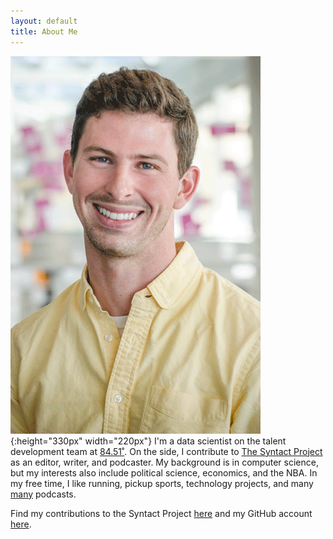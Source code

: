 ```yaml
---
layout: default
title: About Me
---
```


![Ethan Headshot](images/ethan_headshot_smiling.gif){:height="330px" width="220px"}
I'm a data scientist on the talent development team at <a href="http://www.8451.com">84.51˚</a>.
On the side, I contribute to [The Syntact Project](http://syntactproject.com) as an editor, writer, and podcaster.
My background is in computer science, but my interests also include political science, economics, and the NBA.
In my free time, I like running, pickup sports, technology projects, and many [many](/rec_content.html) podcasts.

Find my contributions to the Syntact Project [here](http://syntactproject.com/contributors/ethan_swan.html) and my GitHub account [here](https://github.com/eswan18).
